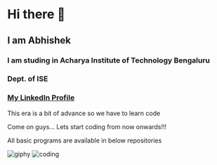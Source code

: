 # Hi there 👋
## I am Abhishek 
### I am studing in Acharya Institute of Technology Bengaluru
### Dept. of ISE
### [My LinkedIn Profile](https://www.linkedin.com/in/abhishek-mangalur-394042260/)
This era is a bit of advance so we have to learn code

Come on guys... Lets start coding from now onwards!!!

All basic programs are available in below repositories

![giphy](https://user-images.githubusercontent.com/121670647/211134313-b7bd396a-1b6f-4db9-b3c6-f5bc8ba07bc3.gif)
![coding](https://user-images.githubusercontent.com/121670647/211133061-543184bd-c733-4a1e-92a5-8d7e392fd203.gif)

<!--
**Abhishek-Mangalur/Abhishek-Mangalur** is a ✨ _special_ ✨ repository because its `README.md` (this file) appears on your GitHub profile.

Here are some ideas to get you started:

- 🔭 I’m currently working on ...
- 🌱 I’m currently learning ...
- 👯 I’m looking to collaborate on ...
- 🤔 I’m looking for help with ...
- 💬 Ask me about ...
- 📫 How to reach me: ...
- 😄 Pronouns: ...
- ⚡ Fun fact: ...
-->
